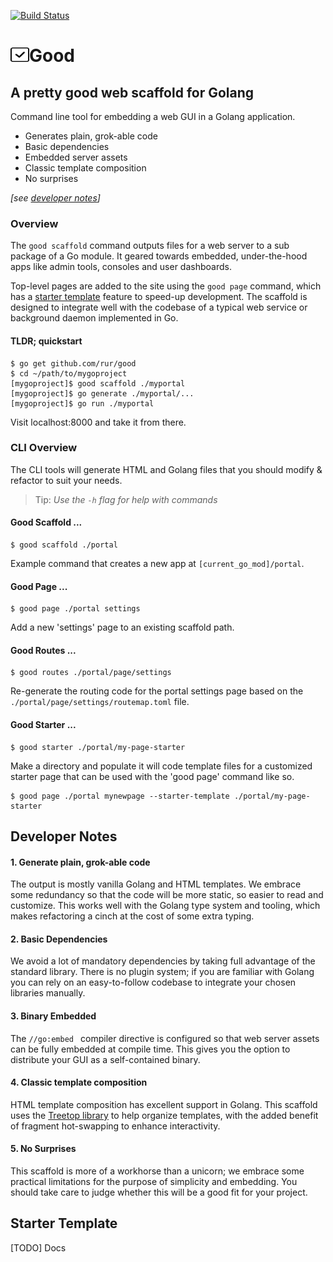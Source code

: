 [![Build Status](https://travis-ci.com/rur/good.svg?token=ghq4t9FLdVA8tqkRUMoY&branch=main)](https://travis-ci.com/rur/good)

# <img src="docs/check.svg" height="23rem" width="30rem"/>Good

## A pretty good web scaffold for Golang

Command line tool for embedding a web GUI in a Golang application.

- Generates plain, grok-able code
- Basic dependencies
- Embedded server assets
- Classic template composition
- No surprises

_[see [developer notes](#developer-notes)]_

### Overview

The `good scaffold` command outputs files for a web server to a sub package of a
Go module. It geared towards embedded, under-the-hood apps like admin tools, consoles and user dashboards.

Top-level pages are added to the site using the `good page` command, which has a
[starter template](#Starter-Template) feature to speed-up development. The scaffold
is designed to integrate well with the codebase of a typical web service or background daemon
implemented in Go.

#### TLDR; quickstart

    $ go get github.com/rur/good
    $ cd ~/path/to/mygoproject
    [mygoproject]$ good scaffold ./myportal
    [mygoproject]$ go generate ./myportal/...
    [mygoproject]$ go run ./myportal

Visit localhost:8000 and take it from there.

### CLI Overview

The CLI tools will generate HTML and Golang files that you should modify & refactor
to suit your needs.

> Tip: _Use the `-h` flag for help with commands_

#### Good Scaffold ...

    $ good scaffold ./portal

Example command that creates a new app at `[current_go_mod]/portal`.

#### Good Page ...

    $ good page ./portal settings

Add a new 'settings' page to an existing scaffold path.

#### Good Routes ...

    $ good routes ./portal/page/settings

Re-generate the routing code for the portal settings page based on the
`./portal/page/settings/routemap.toml` file.

#### Good Starter ...

    $ good starter ./portal/my-page-starter

Make a directory and populate it will code template files for a customized starter page
that can be used with the 'good page' command like so.

    $ good page ./portal mynewpage --starter-template ./portal/my-page-starter

## Developer Notes

#### 1. Generate plain, grok-able code

The output is mostly vanilla Golang and HTML templates. We embrace some redundancy
so that the code will be more static, so easier to read and customize.
This works well with the Golang type system and tooling, which makes refactoring a cinch
at the cost of some extra typing.

#### 2. Basic Dependencies

We avoid a lot of mandatory dependencies by taking full advantage of the standard library.
There is no plugin system; if you are familiar with Golang you can rely on an easy-to-follow
codebase to integrate your chosen libraries manually.

#### 3. Binary Embedded

The `//go:embed ` compiler directive is configured so that web server assets can be fully embedded at compile time.
This gives you the option to distribute your GUI as a self-contained binary.

#### 4. Classic template composition

HTML template composition has excellent support in Golang. This scaffold uses the
[Treetop library](https://github.com/rur/treetop) to help organize templates, with
the added benefit of fragment hot-swapping to enhance interactivity.

#### 5. No Surprises

This scaffold is more of a workhorse than a unicorn; we embrace some practical
limitations for the purpose of simplicity and embedding.
You should take care to judge whether this will be a good fit for your project.

## Starter Template

[TODO] Docs

